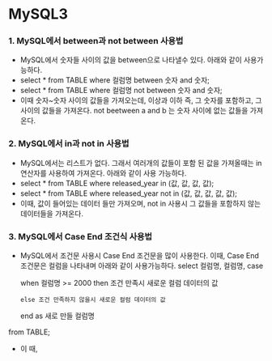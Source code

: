 # MySQL3
### 1. MySQL에서 between과 not between 사용법
- MySQL에서 숫자들 사이의 값을 between으로 나타낼수 있다. 아래와 같이 사용가능하다.
- select * from TABLE where 컬럼명 between 숫자 and 숫자;
- select * from TABLE where 컬럼명 not between 숫자 and 숫자;
- 이때 숫자~숫자 사이의 값들을 가져오는데, 이상과 이하 즉, 그 숫자를 포함하고, 그 사이의 값들을 가져온다. not beetween a and b 는 숫자 사이에 없는 값들을 가져온다.

### 2. MySQL에서 in과 not in 사용법
- MySQL에서는 리스트가 없다. 그래서 여러개의 값들이 포함 된 값을 가져올때는 in연산자를 사용하여 가져온다. 아래와 같이 사용 가능하다. 
- select * from TABLE where released_year in (값, 값, 값, 값);
- select * from TABLE where released_year not in (값, 값, 값, 값, 값);
- 이때, 값이 들어있는 데이터 들만 가져오며, not in 사용시 그 값들을 포함하지 않는 데이터들을 가져온다.

### 3. MySQL에서 Case End 조건식 사용법
- MySQL에서 조건문 사용시 Case End 조건문을 많이 사용한다. 이때, Case End 조건문은 컬럼을 나타내며 아래와 같이 사용가능하다.
select 컬럼명, 컬럼명,
  case
  
    when 컬럼명 >= 2000 then 조건 만족시 새로운 컬럼 데이터의 값
    
      else 조건 만족하지 않을시 새로운 컬럼 데이터의 값
      
	end as 새로 만들 컬럼명
	
from TABLE;
- 이 때,
